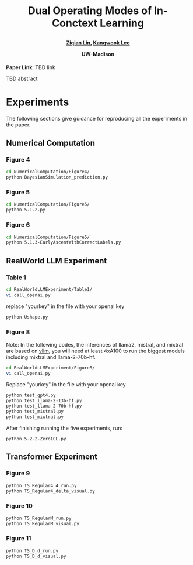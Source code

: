 <h1 align="center"> <p> Dual Operating Modes of In-Conctext Learning </p></h1>
<h4 align="center">
    <p><a href="https://myhakureimu.github.io/" target="_blank">Ziqian Lin</a>, <a href="https://kangwooklee.com/aboutme/" target="_blank">Kangwook Lee</a></p>
    <p>UW-Madison</p>
    </h4>

**Paper Link**: TBD link

TBD abstract

# Experiments
The following sections give guidance for reproducing all the experiments in the paper.
## Numerical Computation
### Figure 4
```bash
cd NumericalComputation/Figure4/
python BayesianSimulation_prediction.py
```
### Figure 5
```bash
cd NumericalComputation/Figure5/
python 5.1.2.py
```
### Figure 6
```bash
cd NumericalComputation/Figure5/
python 5.1.3-EarlyAscentWithCorrectLabels.py
```
## RealWorld LLM Experiment
### Table 1
```bash
cd RealWorldLLMExperiment/Table1/
vi call_openai.py
```
replace "yourkey" in the file with your openai key
```bash
python Ushape.py
```
### Figure 8
Note: In the following codes, the inferences of llama2, mistral, and mixtral are based on [vllm](https://docs.vllm.ai/en/latest/), you will need at least 4xA100 to run the biggest models including mixtral and llama-2-70b-hf.
```bash
cd RealWorldLLMExperiment/Figure8/
vi call_openai.py
```
Replace "yourkey" in the file with your openai key
```bash
python test_gpt4.py
python test_llama-2-13b-hf.py
python test_llama-2-70b-hf.py
python test_mistral.py
python test_mixtral.py
```
After finishing running the five experiments, run:
```
python 5.2.2-ZeroICL.py
```
## Transformer Experiment
### Figure 9
```bash
python TS_Regular4_4_run.py
python TS_Regular4_delta_visual.py
```
### Figure 10
```bash
python TS_RegularM_run.py
python TS_RegularM_visual.py
```
### Figure 11
```bash
python TS_D_d_run.py
python TS_D_d_visual.py
```
